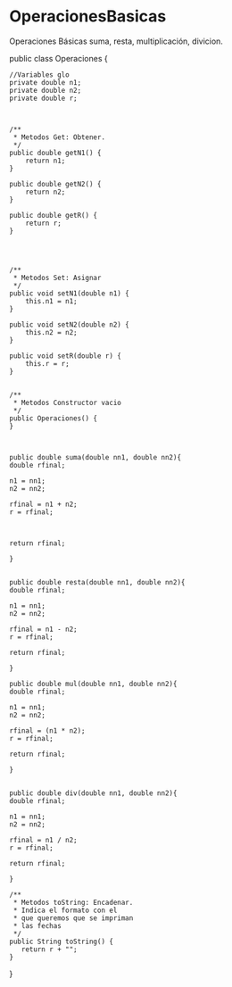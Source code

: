 # OperacionesBasicas
Operaciones Básicas suma, resta, multiplicación, divicion.
 
public class Operaciones {
    
    //Variables glo
    private double n1;
    private double n2;
    private double r;

    
    
    /**
     * Metodos Get: Obtener.
     */
    public double getN1() {
        return n1;
    }

    public double getN2() {
        return n2;
    }

    public double getR() {
        return r;
    }
    
    
    
    
    /**
     * Metodos Set: Asignar
     */
    public void setN1(double n1) {
        this.n1 = n1;
    }

    public void setN2(double n2) {
        this.n2 = n2;
    }

    public void setR(double r) {
        this.r = r;
    }
    
    
    /**
     * Metodos Constructor vacio
     */
    public Operaciones() {
    }
    
   
    
    public double suma(double nn1, double nn2){
    double rfinal;
    
    n1 = nn1;
    n2 = nn2;
    
    rfinal = n1 + n2;
    r = rfinal;
    
    
    
    return rfinal;
    
    }
    
    
    public double resta(double nn1, double nn2){
    double rfinal;
    
    n1 = nn1;
    n2 = nn2;
    
    rfinal = n1 - n2;
    r = rfinal;
    
    return rfinal;
    
    }
    
    public double mul(double nn1, double nn2){
    double rfinal;
    
    n1 = nn1;
    n2 = nn2;
    
    rfinal = (n1 * n2);
    r = rfinal;
    
    return rfinal;
    
    }
    
    
    public double div(double nn1, double nn2){
    double rfinal;
    
    n1 = nn1;
    n2 = nn2;
    
    rfinal = n1 / n2;
    r = rfinal;
    
    return rfinal;
    
    }
    
    /**
     * Metodos toString: Encadenar.
     * Indica el formato con el
     * que queremos que se impriman
     * las fechas
     */
    public String toString() {
       return r + "";
    }
    
    
    
    
    
}
